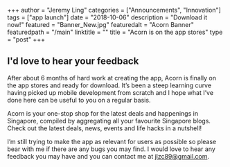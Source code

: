 +++
author = "Jeremy Ling"
categories = ["Announcements", "Innovation"]
tags = ["app launch"]
date = "2018-10-06"
description = "Download it now!"
featured = "Banner_New.jpg"
featuredalt = "Acorn Banner"
featuredpath = "/main"
linktitle = ""
title = "Acorn is on the app stores"
type = "post"
+++

## I'd love to hear your feedback

After about 6 months of hard work at creating the app, Acorn is finally on the app stores and ready for download. It’s been a steep learning curve having picked up mobile development from scratch and I hope what I’ve done here can be useful to you on a regular basis.

Acorn is your one-stop shop for the latest deals and happenings in Singapore, compiled by aggregating all your favourite Singapore blogs. Check out the latest deals, news, events and life hacks in a nutshell!

I’m still trying to make the app as relevant for users as possible so please bear with me if there are any bugs you may find. I would love to hear any feedback you may have and you can contact me at jlzc89@gmail.com.